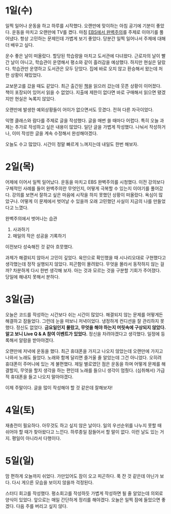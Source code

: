 # 1일(수)

일찍 일어나 운동을 하고 하루를 시작했다. 오랜만에 맞이하는 아침 공기에 기분이 좋았다. 운동을 마치고 오랜만에 TV를 켰다.
마침 [EBS에서 완벽주의](https://ebr.ebs.co.kr/classe/detail/446543/40009039)를 주제로 이야기를 풀어냈다. 항상 고민하는 문제인데 가볍게 보기 좋았다. 당분간 일찍
일어나서 주제에 대해 더 배우고 싶다.

운수 좋은 날이 떠올랐다. 할당된 학습량을 마치고 도서관에 다녀왔다. 근로자의 날이 빨간 날이 아니고, 학습관이 운영해서 평소와 같이 흘러감을 예상했다. 하지만 현실은 달랐다.
학습관만 운영하고 도서관은 모두 닫았다. 집에 바로 오지 않고 환승해서 왔는데 처한 상황이 재밌었다.

교보문고를 갔을 때도 같았다. 최근 출간된 [책](https://product.kyobobook.co.kr/detail/S000212999739)을 읽으러 갔는데 웃픈 상황이 이어졌다. 책이 포장되어 있어서 읽을 수
없었다. 지출에
제한이 없다면 바로 구매해서 읽으면 됐겠지만 현실은 녹록지 않았다.

오랜만에 발생한 예외상황들이 어이가 없으면서도 웃겼다. 전혀 다른 자극이었다.

익명 클래스와 람다를 주제로 글을 작성했다. 글을 매번 쓸 때마다 어렵다. 특히 오늘 과제는 추가로 작성하고 싶은 내용이 많았다. 일단 글을 가볍게 작성했다. 나눠서 작성하거나, 이미 작성한 글을 계속
수정해서 완성해야겠다.

오늘도 수고 많았다. 시간이 정말 빠르게 느껴지는데 내일도 한번 해보자.

# 2일(목)

어제에 이어서 일찍 일어났다. 운동을 마치고 EBS 완벽주의를 시청했다. 이전 강의보다 구체적인 사례를 들어 완벽주의란 무엇인지, 어떻게 극복할 수 있는지 이야기를 풀어갔다.
강의를 보면서 잘하고 싶은 마음에 시작을 하지 못했던 상황이 떠올랐다. 욕심이 많았구나. 어떻게 이 문제에서 벗어날 수 있을까 오래 고민했던 사실이 지금의 나를 만들었다고 느꼈다.

완벽주의에서 벗어나는 습관

1. 사과하기
2. 매일의 작은 성공을 기록하기

이전보다 성숙해진 것 같아 흐뭇했다.

과제가 해결되지 않아서 고민이 깊었다. 육안으로 확인했을 때 시나리오대로 구현했다고 생각했는데 정작 실행되지 않았다. 피곤함이 몰려왔다. 무엇을 몰라서 동작하지 않는 걸까? 차분하게 다시 한번
생각해 보자. 아는 것과 모르는 것을 구분할 기회가 주어졌다. 당일에 해내지 못해서 분하다.

# 3일(금)

오늘은 코드를 작성하는 시간보다 쉬는 시간이 많았다. 해결되지 않는 문제를 어떻게든 해결하고 잠들었다. 그런데 눈을 떠보니 저녁이었다. 냉정하게 컨디션을 잘 관리하지 못했다.
정신도 없었다. **금요일인지 몰랐고, 무엇을 해야 하는지 머릿속에 구상되지 않았다. 알고 보니 Live Q & A 참여 이벤트가 있었다.** 정신을 차려야겠다고 생각했다. 일정에 등록해서 알람을 받아야겠다.

오랜만에 저녁에 운동을 했다. 최근 휴대폰을 가지고 나오지 않았는데 오랜만에 가지고 나와서 노래도 들었다. 노래와 함께 달리면 즐거울 줄 알았는데 그건 아니었다. 오히려 휴대폰이 주머니에
있는 게 불편했다. 제일 별로였던 점은 운동을 하며 어떻게 문제를 해결할지, 무엇을 할지 생각을 하는 편인데 노래를 들으니 생각이 멈췄다. (심취해서) 가급적 휴대폰을 들고 나오지 말아야겠다.

이제 주말이다. 글을 많이 작성해야 할 것 같은데 잘해보자!

# 4일(토)

재충전이 필요하다. 아무것도 하고 싶지 않은 날이다. 일의 우선순위를 나누지 못할 때 쉬어야 할 때가 찾아왔다고 느낀다. 하루종일 잠들어서 할 말이 없다. 이런 날도 있는 거지. 평일이 아니라서 다행이다.

# 5일(일)

맘 편하게 오늘까지 쉬었다. 가만있어도 잠이 오고 피곤하다. 푹 잔 것 같은데 아닌가 보다. 다시 게으른 모습을 보이지 않을까 걱정된다.

스터디 회고를 작성했다. 평소회고를 작성하듯 가볍게 작성하면 될 줄 알았는데 의외로 양식이 있었다. 앞으로는 매일 간단하게 정리를 해야겠다. 오늘은 일찍 잠에 들었으면 좋겠다. 다음 주를 버리고 싶지 않다.
